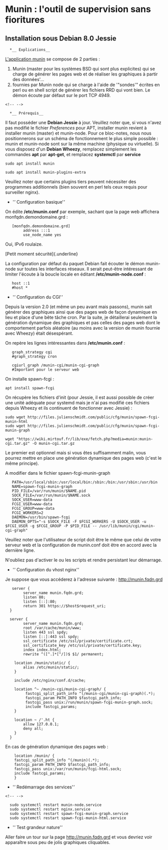 # Munin : l'outil de supervision sans fioritures 
 
## Installation sous Debian 8.0 Jessie 
 
      *__ Explications__ 
 
[L'application munin](http://munin-monitoring.org/) se compose de 2 
parties : 
 
1.  Munin (master pour les systèmes BSD qui sont plus explicites) qui se 
    charge de générer les pages web et de réaliser les graphiques à 
    partir des données'... 
2.  fournies par Munin node qui se charge à l'aide de '"sondes'" 
    écrites en perl ou en shell script de générer les fichiers RRD qui 
    vont bien. Le démon écoute par défaut sur le port TCP 4949. 
 
```{=html} 
<!-- --> 
``` 
      *__ Prérequis__ 
 
Il faut posséder une **Debian Jessie** à jour. Veuillez noter que, si 
vous n'avez pas modifié le fichier *Preferences* pour APT, installer 
munin revient à installer munin (master) et munin-node. Pour ce 
bloc-notes, nous nous positionnerons sur un schéma de fonctionnement le 
plus simple possible : munin et munin-node sont sur la même machine 
(physique ou virtuelle). Si vous disposez d'un **Debian Wheezy**, 
remplacez simplement les commandes **apt** par **apt-get**, et remplacez 
**systemctl** par **service** 
 
    sudo apt install munin 
 
    sudo apt install munin-plugins-extra 
 
Veuillez noter que certains plugins tiers peuvent nécessiter des 
programmes additionnels (bien souvent en perl tels ceux requis pour 
surveiller nginx). 
 
-   '_'_ Configuration basique'_'_ 
 
On édite **/etc/munin.conf** par exemple, sachant que la page web 
affichera monfqdn.demondomaine.grd : 
 
       [monfqdn.demondomaine.grd] 
            address :::1 
            use_node_name yes 
 
Oui, IPv6 roulaize. 
 
[Petit moment sécurité]{.underline} 
 
La configuration par défaut du paquet Debian fait écouter le démon 
munin-node sur toutes les interfaces réseaux. Il serait peut-être 
intéressant de limiter l'écoute à la boucle locale en éditant 
**/etc/munin-node.conf** : 
 
       host ::1 
       #host * 
 
-   '_'_ Configuration du CGI'_'_ 
 
Depuis la version 2.0 (et même un peu avant mais passons), munin sait 
générer des graphiques ainsi que des pages web de façon dynamique en 
lieu et place d'une bête tâche cron. Par la suite, je détaillerai 
seulement la génération dynamique des graphiques et pas celles des pages 
web dont le comportement parfois aléatoire (au moins avec la version de 
munin fournie avec Wheezy) était désespérant. 
 
On repère les lignes intéressantes dans **/etc/munin.conf** : 
 
       graph_strategy cgi 
       #graph_strategy cron 
 
       cgiurl_graph /munin-cgi/munin-cgi-graph 
       #Important pour le serveur web 
 
On installe spawn-fcgi : 
 
    apt install spawn-fcgi 
 
On récupère les fichiers d'init (pour Jessie, il est aussi possible de 
créer une unité adéquate pour systemd mais je n'ai pas modifié ces 
fichiers depuis Wheezy et ils continuent de fonctionner avec Jessie) : 
 
    sudo wget http://files.julienschmidt.com/public/cfg/munin/spawn-fcgi-munin-html 
    sudo wget http://files.julienschmidt.com/public/cfg/munin/spawn-fcgi-munin-graph 
 
    wget "https://wiki.mirtouf.fr/lib/exe/fetch.php?media=munin:munin-cgi.tar.gz" -O munin-cgi.tar.gz 
 
Le premier est optionnel mais si vous êtes suffisamment malin, vous 
pourrez mettre en place une génération dynamique des pages web (c'est 
le même principe). 
 
A modifier dans le fichier spawn-fcgi-munin-graph 
 
       PATH=/usr/local/sbin:/usr/local/bin:/sbin:/bin:/usr/sbin:/usr/bin 
       NAME=spawn-fcgi-munin-graph 
       PID_FILE=/var/run/munin/$NAME.pid 
       SOCK_FILE=/var/run/munin/$NAME.sock 
       SOCK_USER=www-data 
       FCGI_USER=www-data 
       FCGI_GROUP=www-data 
       FCGI_WORKERS=2 
       DAEMON=/usr/bin/spawn-fcgi 
       DAEMON_OPTS="-s $SOCK_FILE -F $FCGI_WORKERS -U $SOCK_USER -u $FCGI_USER -g $FCGI_GROUP -P $PID_FILE -- /usr/lib/munin/cgi/munin-cgi-graph" 
 
Veuillez noter que l'utilisateur de script doit être le même que celui 
de votre serveur web et la configuration de munin.conf doit être en 
accord avec la dernière ligne. 
 
N'oubliez pas d'activer le ou les scripts et rendre persistant leur 
démarrage. 
 
-   '_'_ Configuration du vhost nginx'_'_ 
 
Je suppose que vous accéderez à l'adresse suivante : 
<http://munin.fqdn.grd> 
 
       server { 
            server_name munin.fqdn.grd; 
            listen 80; 
            listen [::]:80; 
            return 301 https://$host$request_uri; 
      } 
       
      server { 
            server_name munin.fqdn.grd; 
            root /var/cache/munin/www; 
            listen 443 ssl spdy; 
            listen [::]:443 ssl spdy; 
            ssl_certificate /etc/ssl/private/certificate.crt; 
            ssl_certificate_key /etc/ssl/private/certificate.key; 
            index index.html; 
            rewrite ^([^.]*[^/])$ $1/ permanent; 
             
        location /munin/static/ { 
            alias /etc/munin/static/; 
        } 
         
        include /etc/nginx/conf.d/cache; 
         
        location ^~ /munin-cgi/munin-cgi-graph/ { 
             fastcgi_split_path_info ^(/munin-cgi/munin-cgi-graph)(.*); 
             fastcgi_param PATH_INFO $fastcgi_path_info; 
             fastcgi_pass unix:/run/munin/spawn-fcgi-munin-graph.sock; 
             include fastcgi_params; 
        } 
         
        location ~ /'.ht { 
            allow 127.0.0.1; 
            deny all; 
        } 
      } 
 
En cas de génération dynamique des pages web : 
 
        location /munin/ { 
        fastcgi_split_path_info ^(/munin)(.*); 
        fastcgi_param PATH_INFO $fastcgi_path_info; 
        fastcgi_pass unix:/var/run/munin/fcgi-html.sock; 
        include fastcgi_params; 
        } 
 
-   '_'_ Redémarrage des services'_'_ 
 
```{=html} 
<!-- --> 
``` 
      sudo systemctl restart munin-node.service 
      sudo systemctl restart nginx.service 
      sudo systemctl restart spawn-fcgi-munin-graph.service 
      sudo systemctl restart spawn-fcgi-munin-html.service 
 
-   '_'_ Test grandeur nature'_'_ 
 
Aller faire un tour sur la page <http://munin.fqdn.grd> et vous devriez 
voir apparaître sous peu de jolis graphiques cliquables. 
